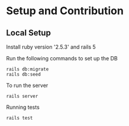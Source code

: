 # Setup and Contribution

## Local Setup

Install ruby version '2.5.3' and rails 5

Run the following commands to set up the DB 
```
rails db:migrate
rails db:seed
```

To run the server
```
rails server
```

Running tests
```
rails test
```
